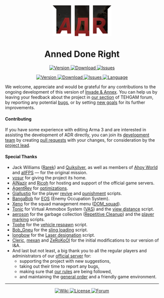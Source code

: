 <p align="center">
  <a href="https://github.com/TEHGAM/ADR">
    <img src="https://raw.githubusercontent.com/Tourorist/TPS/master/rw2/adr-logo-03.png"
         width="192"
         alt="Annex Done Right" />
  </a>
</p>
<h1 align="center">Anned Done Right</h1>
<p align="center">
  <a href="https://github.com/TEHGAM/ADR/wiki/ADR:-History">
    <img src="http://img.shields.io/badge/Version-3.4.5-blue.svg?style=flat"
         alt="Version" />
  </a>
  <a href="https://github.com/TEHGAM/ADR/raw/master/Annex_Done_Right.Altis.pbo">
    <img src="http://img.shields.io/badge/Download-1.13_МB-green.svg?style=flat"
         alt="Download" />
  </a>
  <a href="https://github.com/TEHGAM/ADR/issues">
    <img src="http://img.shields.io/github/issues-raw/TEHGAM/ADR.svg?label=Issues&style=flat"
         alt="Issues" />
  </a></p>
<p align="center">
<a href="https://github.com/TEHGAM/ADR/wiki/ADR:-История">
    <img src="http://img.shields.io/badge/Version-3.4.8-blue.svg?style=flat"
         alt="Version" />
  </a>
  <a href="https://github.com/TEHGAM/ADR/blob/master/.devfiles/co60_AW_Invade_Annex_2_79E_UP.Altis.pbo">
    <img src="http://img.shields.io/badge/Download-1.23_МB-green.svg?style=flat"
         alt="Download" />
  </a>
  <a href="https://github.com/TEHGAM/ADR/issues">
    <img src="http://img.shields.io/github/issues-raw/TEHGAM/ADR.svg?label=Issues&style=flat"
         alt="Issues" />
  </a> 
  </a>
  <a href="">
    <img src="http://img.shields.io/badge/Language-RU-red.svg?style=flat"alt="Language" />
  </a>  
</p>
<p>
  We welcome, appreciate and would be grateful for any contributions to the ongoing development of this version of <a href="https://bitbucket.org/ahoyworld/aw-i-a-2">Invade &amp; Annex</a>. You can help us by leaving your feedback about the project in <a href="http://www.tehgam.com/viewforum.php?f=36">our section</a> of TEHGAM forum, by reporting any potential <a href="https://github.com/TEHGAM/ADR/issues/new?title=Summarize%20the%20problem%20within%20title%20(provide%20details%20in%20the%20comment%20box%20below).">bugs</a>, or by setting <a href="https://github.com/TEHGAM/ADR/issues/new?title=The%20title%20of%20your%20suggestion%20goes%20here.">new goals</a> for its further improvements.
</p>
<h4>Contributing</h4>
<p>
  If you have some experience with editing Arma 3 and are interested in assisting the development of ADR directly, you can join its <a href="https://github.com/TEHGAM/ADR/graphs/contributors">development team</a> by creating <a href="https://github.com/TEHGAM/ADR/pulls?q=is%3Apr+is%3Aclosed">pull requests</a> with your changes, for consideration by the <a href="https://github.com/tym32167">project lead</a>.
</p>
<h4>Special Thanks</h4>
<ul>
  <li>
    Jack Williams (<a href="https://bitbucket.org/Rarek">Rarek</a>) and <a href="http://forums.bistudio.com/member.php?111918-MDCCLXXVI">Quiksilver</a>, as well as members of <a href="http://www.ahoyworld.co.uk/">Ahoy World</a> and <a href="http://allfps.com.au/">allFPS</a> — for the original mission.
  </li>
  <li>
    <a href="https://github.com/vosur">vosur</a> for giving the project its home.
  </li>
  <li>
    <a href="https://github.com/AlNazir">AlNazir</a> and <a href="http://www.tehgam.com/memberlist.php?mode=viewprofile&u=63">Ricoh</a> for hosting and support of the official game servers.
  </li>
  <li>
    <a href="https://github.com/AgentRev">AgentRev</a> for <a href="https://github.com/TEHGAM/ADR/blob/master/Annex_Done_Right.Altis/scripts/fpsFix/vehicleManager.sqf">optimizations</a>.
  </li>
  <li>
    <a href="http://www.giallustio.altervista.org/">Giallustio</a> for the player <a href="http://www.armaholic.com/page.php?id=18955">revive</a> and <a href="http://www.armaholic.com/page.php?id=19099">punishment</a> scripts.
  </li>
  <li>
    <a href="http://forums.bistudio.com/member.php?91717-BangaBob">BangaBob</a> for <a href="http://www.armaholic.com/page.php?id=20262">EOS</a> (Enemy Occupation System).
  </li>
  <li>
    <a href="http://dev.withsix.com/users/22">Xeno</a> for the squad management menu (<a href="https://github.com/TEHGAM/ADR/blob/master/Annex_Done_Right.Altis/scripts/DOM_squad">DOM_squad</a>).
  </li>
  <li>
    <a href="http://forums.bistudio.com/member.php?75622-Tonic-_-">Tonic</a> for Virtual Ammobox System (<a href="http://www.armaholic.com/page.php?id=19134">VAS</a>) and the <a href="http://www.armaholic.com/page.php?id=19751">view distance</a> script.
  </li>
  <li>
    <a href="https://github.com/aeroson">aeroson</a> for the garbage collection (<a href="https://github.com/aeroson/a3-misc/blob/master/repetitive_cleanup.sqf">Repetitive Cleanup</a>) and the <a href="https://github.com/aeroson/a3-misc/blob/master/player_markers.sqf">player marking</a> scripts.
  </li>
  <li>
    <a href="http://meadows.se/">Tophe</a> for the <a href="http://www.armaholic.com/page.php?id=6080">vehicle respawn</a> script.
  </li>
  <li>
    <a href="http://gneu.org/">Bob_Gneu</a> for the <a href="http://www.armaholic.com/page.php?id=20530">sling loading</a> script.
  </li>
  <li>
    <a href="https://github.com/ussrlongbow/">longbow</a> for the <a href="http://www.armaholic.com/page.php?id=27039">Laser designation</a> script.
  </li>
  <li>
    <a href="http://www.tehgam.com/memberlist.php?mode=viewprofile&u=159">Cleric</a>, <a href="http://www.tehgam.com/memberlist.php?mode=viewprofile&u=2">mexan</a> and <a href="https://github.com/ZeRoKoOl13">ZeRoKoOl</a> for the initial modifications to our version of I&amp;A.
  </li>
  <li>
    And last but not least, a big thank you to all the regular players and administrators of our <a href="https://github.com/TEHGAM/ADR/wiki/T2:-Summary">official server</a> for:
    <ul>
      <li>supporting the project with new suggestions,</li>
      <li>taking out their time to report any bugs,</li>
      <li>making sure that <a href="https://github.com/TEHGAM/ADR/wiki/Rules">our rules</a> are being followed,</li>
      <li>and maintaining the <a href="https://community.bistudio.com/wiki/Guide_to_Online_Etiquette">general order</a> and a friendly game environment.</li>
    </ul>
  </li>
</ul>
<hr />
<p align="center">
  <a href="https://github.com/TEHGAM/ADR/wiki">
    <img src="https://img.shields.io/badge/ADR-Wiki-orange.svg?style=flat"
         alt="Wiki" />
  </a>
    <a href="https://github.com/TEHGAM/ADR/blob/master/LICENSE">
    <img src="http://img.shields.io/badge/License-MIT-red.svg?style=flat"
         alt="License" />
  </a>
    <a href="http://www.tehgam.com/viewforum.php?f=36">
    <img src="https://img.shields.io/badge/TEHGAM-Forum-lightgrey.svg?style=flat"
         alt="Forum" />
  </a>
</p>
